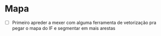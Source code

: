# Mapa
- [ ] Primeiro apreder a mexer com alguma ferramenta de vetorização pra pegar o mapa do IF e segmentar em mais arestas 
